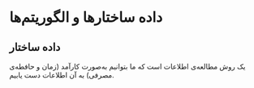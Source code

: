 # داده ساختارها و الگوریتم‌ها

## داده ساختار
یک روش مطالعه‌ی اطلاعات است که ما بتوانیم به‌صورت کارآمد (زمان و حافطه‌ی مصرفی) به آن اطلاعات دست یابیم.

